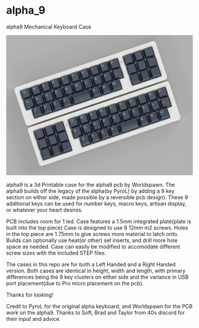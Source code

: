 # alpha_9
alpha9 Mechanical Keyboard Case

![ComboTopView](https://github.com/dingusxmcgee/alpha_9/blob/master/Renders/alpha9_Combo_Top_1.jpg)

alpha9 is a 3d Printable case for the alpha9 pcb by Worldspawn.
The alpha9 builds off the legacy of the alpha(by PyroL) by adding a 9 key section on either side, made possible by a reversible pcb design).
These 9 additional keys can be used for number keys, macro keys, artisan display, or whatever your heart desires.

PCB includes room for 1 led.
Case features a 1.5mm integrated plate(plate is built into the top piece)
Case is designed to use 8 12mm m2 screws.
Holes in the top piece are 1.75mm to give screws more material to latch onto. Builds can optionally use heat(or other) set inserts, and drill more hole space as needed.
Case can easily be modified to accomodate different screw sizes with the included STEP files.

The cases in this repo are for both a Left Handed and a Right Handed version. Both cases are identical in height, width and length, with primary differences being the 9 key clusters on either side and the variance in USB port placement(due to Pro micro placement on the pcb).

Thanks for looking!

Credit to PyroL for the original alpha keyboard, and Worldspawn for the PCB work on the alpha9.
Thanks to Soft, Brad and Taylor from 40s discord for their input and advice.
